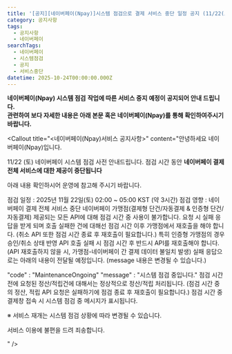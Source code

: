 ```yaml
---
title: '[공지][네이버페이(Npay)]시스템 점검으로 결제 서비스 중단 일정 공지 (11/22(토) 02시~05시)'
category: 공지사항
tags:
  - 공지사항
  - 네이버페이
searchTags:
  - 네이버페이
  - 시스템점검
  - 공지
  - 서비스중단
datetime: 2025-10-24T00:00:00.000Z
---
```


**네이버페이(Npay) 시스템 점검** **작업에 따른 서비스 중지 예정이 공지되어 안내 드립니다.**\
**관련하여 보다 자세한 내용은 아래 본문 혹은 네이버페이(Npay)를 통해 확인하여주시기 바랍니다.**

<Callout title="<네이버페이(Npay)서비스 공지사항>" content="안녕하세요 네이버페이(Npay)입니다.

11/22 (토) 네이버페이 시스템 점검 사전 안내드립니다.
점검 시간 동안 **네이버페이 결제 전체 서비스에 대한 제공이 중단됩니다**

아래 내용 확인하시어 운영에 참고해 주시기 바랍니다.


점검 일정 : 2025년 11월 22일(토) 02:00 ~ 05:00 KST (약 3시간)
점검 영향 : 네이버페이 결제 전체 서비스 중단
네이버페이 가맹점(결제형 단건/자동결제 & 인증형 단건/자동결제) 제공되는 모든 API에 대해 점검 시간 중 사용이 불가합니다.
요청 시 실패 응답을 받게 되며 호출 실패한 건에 대해선 점검 시간 이후 가맹점에서 재호출을 해야 합니다.
(취소 API 또한 점검 시간 종료 후 재호출이 필요합니다.)
특히 인증형 가맹점의 경우 승인/취소 상태 반영 API 호출 실패 시 점검 시간 후 반드시 API를 재호출해야 합니다.
(API 재호출하지 않을 시, 가맹점-네이버페이 간 결제 데이터 불일치 발생)
실패 응답으로는 아래의 내용이 전달될 예정입니다. (message 내용은 변경될 수 있습니다.)

&quot;code&quot; : &quot;MaintenanceOngoing&quot;
&quot;message&quot; : &quot;시스템 점검 중입니다.&quot;
점검 시간 전에 요청된 정산/적립건에 대해서는 정상적으로 정산/적립 처리됩니다.
(점검 시간 중의 정산, 적립 API 요청은 실패하기에 점검 종료 후 재호출이 필요합니다.)
점검 시간 중 결제창 접속 시 시스템 점검 중 메시지가 표시됩니다.

※ 서비스 재개는 시스템 점검 상황에 따라 변경될 수 있습니다. 


서비스 이용에 불편을 드려 죄송합니다.

" />
